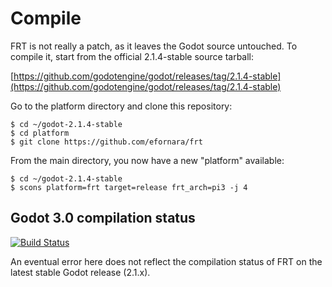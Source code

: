 Compile
=======

FRT is not really a patch, as it leaves the Godot source untouched. To
compile it, start from the official 2.1.4-stable source tarball:

[https://github.com/godotengine/godot/releases/tag/2.1.4-stable](https://github.com/godotengine/godot/releases/tag/2.1.4-stable)

Go to the platform directory and clone this repository:

	$ cd ~/godot-2.1.4-stable
	$ cd platform
	$ git clone https://github.com/efornara/frt

From the main directory, you now have a new "platform" available:

	$ cd ~/godot-2.1.4-stable
	$ scons platform=frt target=release frt_arch=pi3 -j 4

## Godot 3.0 compilation status

[![Build Status](https://api.travis-ci.org/efornara/frt.svg?branch=master)](https://travis-ci.org/efornara/frt/builds)

An eventual error here does not reflect the compilation status of FRT on the
latest stable Godot release (2.1.x).
